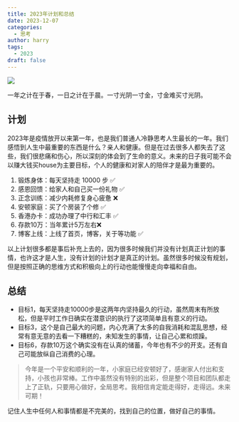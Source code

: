 ```yaml
---
title: 2023年计划和总结
date: 2023-12-07
categories:
  - 思考
author: harry
tags: 
  - 2023
draft: false
---
```


<img src="https://pic.imgdb.cn/item/656f2c23c458853aef77b528.jpg" />

一年之计在于春，一日之计在于晨。一寸光阴一寸金，寸金难买寸光阴。

<!--more-->

## 计划

2023年是疫情放开以来第一年，也是我们普通人冷静思考人生最长的一年。我们感悟到人生中最重要的东西是什么？亲人和健康。但是在过去很多人都失去了这些，我们很悲痛和伤心，所以深刻的体会到了生命的意义。未来的日子我可能不会以赚大钱买house为主要目标，个人的健康和对家人的陪伴才是最为重要的。

1. 锻炼身体：每天坚持走 10000 步  ✅
2. 感恩回馈：给家人和自己买一份礼物  ✅
3. 正念训练：减少内耗修复身心疲惫  ❌
4. 安顿家庭：买了个房装了个修  ✅
5. 香港办卡：成功办理了中行和汇丰 ✅
6. 存款10万：当年累计5万左右❌
7. 博客上线：上线了首页，博客，关于等功能 ✅

以上计划很多都是事后补充上去的，因为很多时候我们并没有计划真正计划的事情，也许这才是人生，没有计划的计划才是真正的计划。虽然很多时候没有规划，但是按照正确的思维方式和积极向上的行动也能慢慢走向幸福和自由。


## 总结

- 目标1，每天坚持走10000步是这两年内坚持最久的行动，虽然周末有所放松，但是平时工作日确实在潜意识的执行了这项简单且有意义的行动。
- 目标3，这个是自己最大的问题，内心充满了太多的自我消耗和混乱思想，经常有意无意的去看一下糟糕的，未知发生的事情，让自己心累和烦躁。
- 目标6，存款10万这个确实没有在认真的储蓄，今年也有不少的开支。还有自己可能放纵自己消费的心理。

> 今年是一个平安和顺利的一年，小家庭已经安顿好了，感谢家人付出和支持，小孩也非常棒。工作中虽然没有特别的出彩，但是整个项目和团队都走上了正轨，只要用心做好，全局思考。我相信肯定能走得好，走得远。未来可期！

记住人生中任何人和事情都是不完美的，找到自己的位置，做好自己的事情。